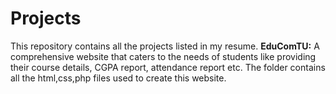 # Projects
This repository contains all the projects listed in my resume.
**EduComTU:** A comprehensive website that caters to the needs of students like providing their course 
details, CGPA report, attendance report etc.
The folder contains all the html,css,php files used to create this website.
